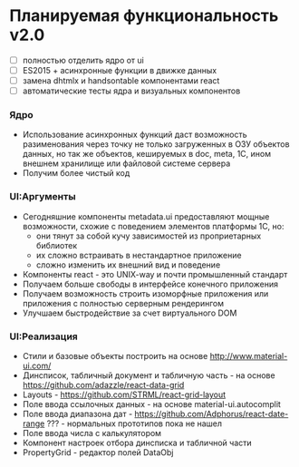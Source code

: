 # Планируемая функциональность v2.0

- [ ] полностью отделить ядро от ui
- [ ] ES2015 + асинхронные функции в движке данных
- [ ] замена dhtmlx и handsontable компонентами react
- [ ] автоматические тесты ядра и визуальных компонентов
 
### Ядро
- Использование асинхронных функций даст возможность разименования через точку не только загруженных в ОЗУ объектов данных, но так же объектов, кешируемых в doc, meta, 1С, ином внешнем хранилище или файловой системе сервера
- Получим более чистый код

### UI:Аргументы
- Сегодняшние компоненты metadata.ui предоставляют мощные возможности, схожие с поведением элементов платформы 1С, но:
  + они тянут за собой кучу зависимостей из проприетарных библиотек
  + их сложно встраивать в нестандартное приложение
  + сложно изменить их внешний вид и поведение
- Компоненты react - это UNIX-way и почти промышленный стандарт
- Получаем больше свободы в интерфейсе конечного приложения
- Получаем возможность строить изоморфные приложения или приложения с полностью серверным рендерингом
- Улучшаем быстродействие за счет виртуального DOM
  
### UI:Реализация
- Стили и базовые объекты построить на основе http://www.material-ui.com/
- Динсписок, табличный документ и табличную часть - на основе https://github.com/adazzle/react-data-grid
- Layouts - https://github.com/STRML/react-grid-layout
- Поле ввода ссылочных данных - на основе material-ui.autocomplit
- Поле ввода диапазона дат - https://github.com/Adphorus/react-date-range ??? - нормальных прототипов пока не нашел
- Поле ввода числа с калькулятором
- Компонент настроек отбора динсписка и табличной части
- PropertyGrid - редактор полей DataObj